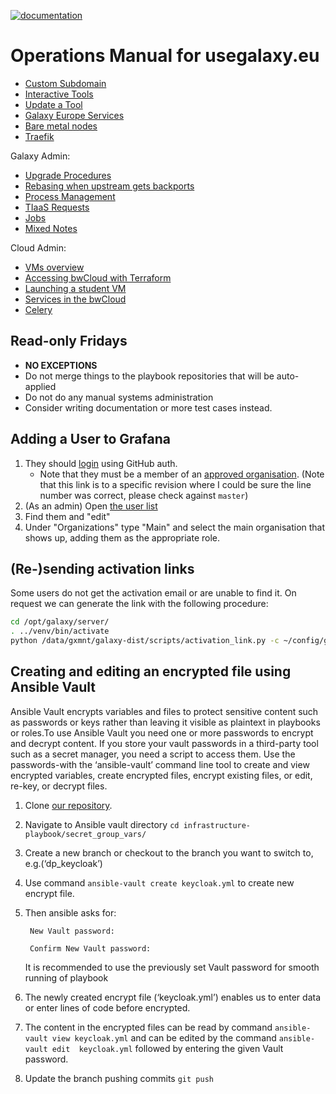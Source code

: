 [![documentation](https://img.shields.io/badge/documentation-online-blue)](https://usegalaxy-eu.github.io/operations/)

# Operations Manual for usegalaxy.eu

- [Custom Subdomain](./subdomains.md)
- [Interactive Tools](./interactive_tools.md)
- [Update a Tool](https://github.com/usegalaxy-eu/usegalaxy-eu-tools)
- [Galaxy Europe Services](./cloud/services.md)
- [Bare metal nodes](./bare_metal.md)
- [Traefik](./traefik.md)

Galaxy Admin:

- [Upgrade Procedures](./upgrade.md)
- [Rebasing when upstream gets backports](./rebasing.md)
- [Process Management](./procmgmt.md)
- [TIaaS Requests](./tiaas.md)
- [Jobs](./jobs.md)
- [Mixed Notes](./notes.md)

Cloud Admin:

- [VMs overview](./cloud/readme.md)
- [Accessing bwCloud with Terraform](./cloud/access-bwCloud.md)
- [Launching a student VM](./cloud/student-vm.md)
- [Services in the bwCloud](./cloud/services.md)
- [Celery](./celery.md)

## Read-only Fridays

- **NO EXCEPTIONS**
- Do not merge things to the playbook repositories that will be auto-applied
- Do not do any manual systems administration
- Consider writing documentation or more test cases instead.

## Adding a User to Grafana

1. They should [login](https://stats.galaxyproject.eu) using GitHub auth.
    - Note that they must be a member of an [approved organisation](https://github.com/usegalaxy-eu/infrastructure-playbook/blob/39d5b7e86b4f45acba53adb965b11b63700327ad/group_vars/grafana.yml#L119).  (Note that this link is to a specific revision where I could be sure the line number was correct, please check against `master`)
2. (As an admin) Open [the user list](https://stats.galaxyproject.eu/admin/users/)
3. Find them and "edit"
4. Under "Organizations" type "Main" and select the main organisation that shows up, adding them as the appropriate role.

## (Re-)sending activation links

Some users do not get the activation email or are unable to find it. On request we can generate the link with the
following procedure:

```bash
cd /opt/galaxy/server/
. ../venv/bin/activate
python /data/gxmnt/galaxy-dist/scripts/activation_link.py -c ~/config/galaxy.ini -e <their email>
```

## Creating and editing an encrypted file using Ansible Vault
Ansible Vault encrypts variables and files to protect sensitive content such as passwords or keys rather than leaving it visible as plaintext in playbooks or roles.To use Ansible Vault you need one or more passwords to encrypt and decrypt content. If you store your vault passwords in a third-party tool such as a secret manager, you need a script to access them. Use the passwords-with the ‘ansible-vault’ command line tool to create and view encrypted variables, create encrypted files, encrypt existing files, or edit, re-key, or decrypt files. 
    
1. Clone [our repository](https://github.com/usegalaxy-eu/infrastructure-playbook).
2. Navigate to Ansible vault directory `cd infrastructure-playbook/secret_group_vars/`
3. Create a new branch or checkout to the branch you want to switch to, e.g.(‘dp_keycloak’)
4. Use command `ansible-vault create keycloak.yml` to create new encrypt file.
5. Then ansible asks for:

        New Vault password: 
        
        Confirm New Vault password:
   It is recommended to use the previously set Vault password for smooth running of playbook
6. The newly created encrypt file (‘keycloak.yml’)  enables us to enter data or enter lines of code before encrypted.
7. The content in the encrypted files can be read by command `ansible-vault view keycloak.yml` and can be edited by the command `ansible-vault edit  keycloak.yml` followed by entering the given Vault password.
8. Update the branch pushing commits `git push`
